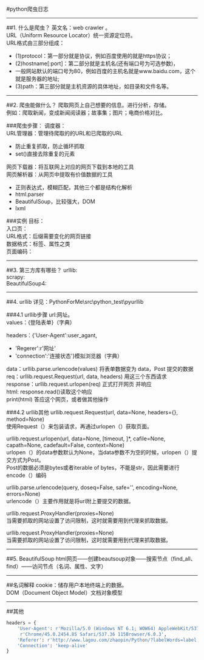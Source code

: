 #python爬虫日志

---
##1. 什么是爬虫？
英文名：web crawler 。<br>
URL（Uniform Resource Locator）统一资源定位符。<br>
URL格式由三部分组成：
* (1)protocol：第一部分就是协议，例如百度使用的就是https协议；
* (2)hostname[:port]：第二部分就是主机名(还有端口号为可选参数)，
* 一般网站默认的端口号为80，例如百度的主机名就是www.baidu.com，这个就是服务器的地址;
* (3)path：第三部分就是主机资源的具体地址，如目录和文件名等。

---
##2. 爬虫能做什么？
爬取网页上自己想要的信息。进行分析，存储。<br>
例如：爬取新闻，变成新闻阅读器；故事集；图片；电商价格对比。<br>

###爬虫步骤：
调度器：<br>
URL管理器：管理待爬取的的URL和已爬取的URL
* 防止重复抓取，防止循环抓取
* set()直接去除重复的元素

网页下载器：将互联网上对应的网页下载到本地的工具<br>
网页解析器：从网页中提取有价值数据的工具
* 正则表达式，模糊匹配，其他三个都是结构化解析
* html.parser
* BeautifulSoup，比较强大，DOM
* lxml

###实例
目标：<br>
入口页：<br>
URL格式：后缀需要变化的网页链接<br>
数据格式：标签、属性之类<br>
页面编码：

---
##3. 第三方库有哪些？
urllib:<br>
scrapy:<br>
BeautifulSoup4:<br>

---
##4. urllib
详见：PythonForMe\src\python_test\pyurllib

###4.1 urllib步骤
url:网址。 <br>
values：{登陆表单}（字典）

headers：{'User-Agent':user_agant, 
* 'Regerer':r'网址'
* 'connection':'连接状态'}模拟浏览器（字典）

data：urllib.parse.urlencode(values) 将表单数据变为 data，Post 提交的数据<br>
req：urllib.request.Request(url, data, headers) 用这三个东西请求<br>
response：urllib.request.urlopen(req) 正式打开网页 并响应<br>
html: response.read()读取这个响应<br>
print(html) 答应这个网页，或者做其他操作

###4.2 urllib其他
urllib.request.Request(url, data=None, headers={}, method=None)<br>
使用Request（）来包装请求，再通过urlopen（）获取页面。<br>

urllib.request.urlopen(url, data=None, [timeout, ]*, cafile=None, capath=None, cadefault=False, context=None)<br>
urlopen（）的data参数默认为None，当data参数不为空的时候，urlopen（）提交方式为Post。<br>
Post的数据必须是bytes或者iterable of bytes，不能是str，因此需要进行encode（）编码<br>

urllib.parse.urlencode(query, doseq=False, safe='', encoding=None, errors=None)<br>
urlencode（）主要作用就是将url附上要提交的数据。<br>

urllib.request.ProxyHandler(proxies=None)<br>
当需要抓取的网站设置了访问限制，这时就需要用到代理来抓取数据。<br>

urllib.request.ProxyHandler(proxies=None)<br>
当需要抓取的网站设置了访问限制，这时就需要用到代理来抓取数据。<br>

---
##5. BeautifulSoup
html网页——创建beautsoup对象——搜索节点（find_all、find）——访问节点（名词、属性、文字）

---
##名词解释
cookie：储存用户本地终端上的数据。<br>
DOM（Document Object Model）文档对象模型

---
##其他
```python
headers = {
    'User-Agent': r'Mozilla/5.0 (Windows NT 6.1; WOW64) AppleWebKit/537.36 (KHTML, like Gecko)'
     r'Chrome/45.0.2454.85 Safari/537.36 115Browser/6.0.3',
    'Referer': r'http://www.lagou.com/zhaopin/Python/?labelWords=label',
    'Connection': 'keep-alive'
}
```